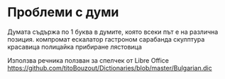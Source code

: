 # Проблеми с думи

Думата съдържа по 1 буква в думите, която всеки път е на различна позиция.
компромат ескалатор гастроном сарабанда скулптура красавица полицайка прибиране лястовица

Използва речника ползван за спелчек от Libre Office 
https://github.com/titoBouzout/Dictionaries/blob/master/Bulgarian.dic